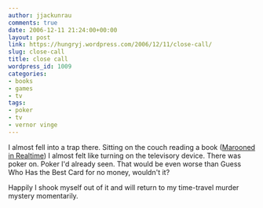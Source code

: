 ```yaml
---
author: jjackunrau
comments: true
date: 2006-12-11 21:24:00+00:00
layout: post
link: https://hungryj.wordpress.com/2006/12/11/close-call/
slug: close-call
title: close call
wordpress_id: 1009
categories:
- books
- games
- tv
tags:
- poker
- tv
- vernor vinge
---
```


I almost fell into a trap there.  Sitting on the couch reading a book ([Marooned in Realtime](http://www.amazon.ca/Marooned-Realtime-Vernor-Vinge/dp/0765308843/)) I almost felt like turning on the televisory device.  There was poker on.  Poker I'd already seen.  That would be even worse than Guess Who Has the Best Card for no money, wouldn't it?  
  
Happily I shook myself out of it and will return to my time-travel murder mystery momentarily.
